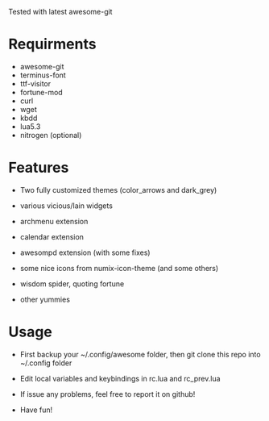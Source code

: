 Tested with latest awesome-git

# Requirments

* awesome-git
* terminus-font
* ttf-visitor
* fortune-mod
* curl
* wget
* kbdd
* lua5.3
* nitrogen (optional)

# Features

* Two fully customized themes (color_arrows and dark_grey)

* various vicious/lain widgets

* archmenu extension

* calendar extension

* awesompd extension (with some fixes)

* some nice icons from numix-icon-theme (and some others)

* wisdom spider, quoting fortune

* other yummies

# Usage

* First backup your ~/.config/awesome folder, then git clone this repo into ~/.config folder

* Edit local variables and keybindings in rc.lua and rc_prev.lua

* If issue any problems, feel free to report it on github!

* Have fun!
